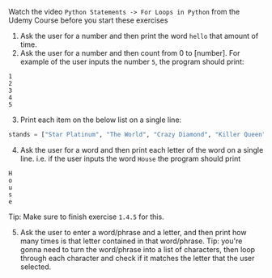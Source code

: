 Watch the video `Python Statements -> For Loops in Python` from the Udemy Course before you start these exercises

1) Ask the user for a number and then print the word `hello` that amount of time.
2) Ask the user for a number and then count from 0 to [number]. For example of the user inputs the number `5`, the program should print:
```
1
2
3
4
5
```

3) Print each item on the below list on a single line:
```python
stands = ["Star Platinum", "The World", "Crazy Diamond", "Killer Queen", "Gold Experience", "King Crimson"]
```

4) Ask the user for a word and then print each letter of the word on a single line. i.e. if the user inputs the word `House` the program should print
```
H
o
u
s
e
``` 

Tip: Make sure to finish exercise `1.4.5` for this.

5) Ask the user to enter a word/phrase and a letter, and then print how many times is that letter contained in that word/phrase.
Tip: you're gonna need to turn the word/phrase into a list of characters, then loop through each character and check if it matches the letter that the user selected.